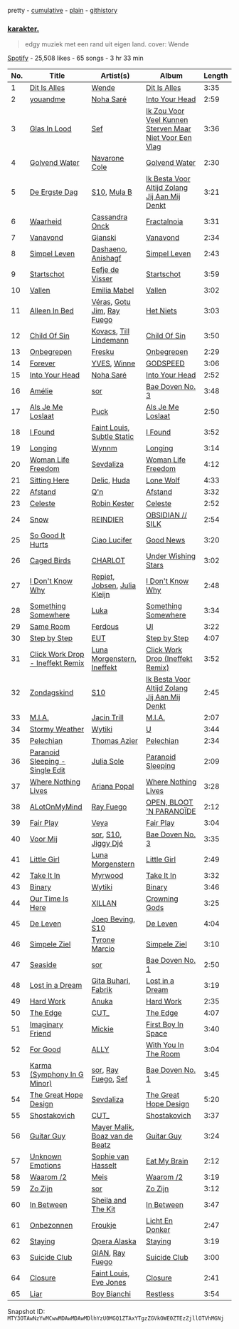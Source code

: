 pretty - [cumulative](/playlists/cumulative/37i9dQZF1DXa6nwj9J2RnE.md) - [plain](/playlists/plain/37i9dQZF1DXa6nwj9J2RnE) - [githistory](https://github.githistory.xyz/mackorone/spotify-playlist-archive/blob/main/playlists/plain/37i9dQZF1DXa6nwj9J2RnE)

### [karakter.](https://open.spotify.com/playlist/37i9dQZF1DXa6nwj9J2RnE)

> edgy muziek met een rand uit eigen land\. cover: Wende

[Spotify](https://open.spotify.com/user/spotify) - 25,508 likes - 65 songs - 3 hr 33 min

| No. | Title | Artist(s) | Album | Length |
|---|---|---|---|---|
| 1 | [Dit Is Alles](https://open.spotify.com/track/5au9uaIhhA51N27U68JXve) | [Wende](https://open.spotify.com/artist/3SCB3V2d5Loauz5tfo6Y5G) | [Dit Is Alles](https://open.spotify.com/album/2MwKnMone5os6yTkqCWxXG) | 3:35 |
| 2 | [youandme](https://open.spotify.com/track/51mffAss4N5q3VVkLR02TE) | [Noha Saré](https://open.spotify.com/artist/2r3TXsrjx7eICwgL0Bk2l7) | [Into Your Head](https://open.spotify.com/album/1YgODoJinZO2aL2Zhqtv6r) | 2:59 |
| 3 | [Glas In Lood](https://open.spotify.com/track/2jXsjXKDneBlnppUhdaaKC) | [Sef](https://open.spotify.com/artist/5VGhS6nHpXPbXGhku9RRB0) | [Ik Zou Voor Veel Kunnen Sterven Maar Niet Voor Een Vlag](https://open.spotify.com/album/27F3o3c9Li3EfhG4XSEWbS) | 3:36 |
| 4 | [Golvend Water](https://open.spotify.com/track/11WNquIczwWq8t8utMQpae) | [Navarone Cole](https://open.spotify.com/artist/1G3G1fCNjBgR3OwTmj2QHb) | [Golvend Water](https://open.spotify.com/album/3rqmnLiK024NpId3HhxkdB) | 2:30 |
| 5 | [De Ergste Dag](https://open.spotify.com/track/0xKKs27xVmFug8P9bHYyFy) | [S10](https://open.spotify.com/artist/1zT9SWCzN45r7oVhy0VYLK), [Mula B](https://open.spotify.com/artist/6zEaCvF0CqEHs7kFyBkLHi) | [Ik Besta Voor Altijd Zolang Jij Aan Mij Denkt](https://open.spotify.com/album/0g6FAxEKgMT5mZMQuEVAQ3) | 3:21 |
| 6 | [Waarheid](https://open.spotify.com/track/4RhNIEtjdzHG2tMZxdNtnp) | [Cassandra Onck](https://open.spotify.com/artist/7I8XQUz2YhHaF41tpOpwbW) | [Fractalnoia](https://open.spotify.com/album/5b5IyYzwJEOoJ6mh5PY5sq) | 3:31 |
| 7 | [Vanavond](https://open.spotify.com/track/5bNXaDNh0p6qQk1CWs9tVO) | [Gianski](https://open.spotify.com/artist/1tC6NRB6c1mVgV4xrqrOgy) | [Vanavond](https://open.spotify.com/album/5PpFQHdoDf04BYHH29Rtwy) | 2:34 |
| 8 | [Simpel Leven](https://open.spotify.com/track/09wSw0pOVBJWW7Q7nuXvAB) | [Dashaeno](https://open.spotify.com/artist/4I2aCs53IWnEvtMGuiJlSE), [Anishagf](https://open.spotify.com/artist/4jDEZRMVdx1wl08tjO4PFr) | [Simpel Leven](https://open.spotify.com/album/32Xek93X7KcaeoMN81bY24) | 2:43 |
| 9 | [Startschot](https://open.spotify.com/track/5TYnWTit6kBSCJ3AfFZtJv) | [Eefje de Visser](https://open.spotify.com/artist/33KABng8GO42ojFJVcABxQ) | [Startschot](https://open.spotify.com/album/4pyUTzR03zB3F8cVmThH4H) | 3:59 |
| 10 | [Vallen](https://open.spotify.com/track/41eqyX8AkVLck2y8WE3y5j) | [Emilia Mabel](https://open.spotify.com/artist/5ui9cV71wlarlXk0uKYWVV) | [Vallen](https://open.spotify.com/album/5yjHp3FxUjwGgb6MWQHDFW) | 3:02 |
| 11 | [Alleen In Bed](https://open.spotify.com/track/5YYGua7TW1KjqjqDO0EjqJ) | [Véras](https://open.spotify.com/artist/4xXJqw435dtoVF6WsncUcn), [Gotu Jim](https://open.spotify.com/artist/5rpTehBPpr3mo7L0ZDZhrQ), [Ray Fuego](https://open.spotify.com/artist/3UYgneqZCePK5PhrHE8E9U) | [Het Niets](https://open.spotify.com/album/5qUBj35J2gbHxtnX8lbAZL) | 3:03 |
| 12 | [Child Of Sin](https://open.spotify.com/track/3ASAvmNlhz4VYt5iUApaHc) | [Kovacs](https://open.spotify.com/artist/62peb1sKdVJQD00xYvMCKF), [Till Lindemann](https://open.spotify.com/artist/2a5G7JLmVJNjfFNg8rwLcP) | [Child Of Sin](https://open.spotify.com/album/1GUJ68BpXPPp98eAMzLT6N) | 3:50 |
| 13 | [Onbegrepen](https://open.spotify.com/track/2a2p471YjXXiCvpQtl8IHV) | [Fresku](https://open.spotify.com/artist/5m1cLmgZIfEYPLejhLFR10) | [Onbegrepen](https://open.spotify.com/album/0WNtBZDPbvqQue2UyLoTrL) | 2:29 |
| 14 | [Forever](https://open.spotify.com/track/6mWi1D3usqO9JSFTqZWUuZ) | [YVES](https://open.spotify.com/artist/4QjFiRcZUcXUppYUR29MuQ), [Winne](https://open.spotify.com/artist/5cMMheSnLhCt0YdwFkp3R9) | [GODSPEED](https://open.spotify.com/album/5PznlTVFdnmXyp34K4iJjI) | 3:06 |
| 15 | [Into Your Head](https://open.spotify.com/track/5VY9wxhKgJJula88AQVOei) | [Noha Saré](https://open.spotify.com/artist/2r3TXsrjx7eICwgL0Bk2l7) | [Into Your Head](https://open.spotify.com/album/2mhAyi89acxMmBxj8hdWj4) | 2:52 |
| 16 | [Amélie](https://open.spotify.com/track/5pzoOun3VFVoLalf1g3K51) | [sor](https://open.spotify.com/artist/267wBt3XfmW3kdOC0JCtcO) | [Bae Doven No\. 3](https://open.spotify.com/album/778dqDSQrBMxfBiGjiiLfE) | 3:48 |
| 17 | [Als Je Me Loslaat](https://open.spotify.com/track/1Tml6FZEX7iOYZAn6Qc3Wl) | [Puck](https://open.spotify.com/artist/25Z7oVgSb38ts7pl4c8O4V) | [Als Je Me Loslaat](https://open.spotify.com/album/19zvB5ueqojjM90lILpZ9M) | 2:50 |
| 18 | [I Found](https://open.spotify.com/track/7BqGd98KWC3b5GGx1wEQ2V) | [Faint Louis](https://open.spotify.com/artist/6noj0RSKEQhY8LtQBeCmfz), [Subtle Static](https://open.spotify.com/artist/5YFASQmAPmWw2eMVnU84aL) | [I Found](https://open.spotify.com/album/450H51CyucEN9AHiIrTUHp) | 3:52 |
| 19 | [Longing](https://open.spotify.com/track/2U7WtnPe5yrL8Om5Ml6P3v) | [Wynnm](https://open.spotify.com/artist/5OKbhPqXR4Xve2CSXW4T5K) | [Longing](https://open.spotify.com/album/5sqMOHMgo59ybNc2XXuoM8) | 3:14 |
| 20 | [Woman Life Freedom](https://open.spotify.com/track/4pbNBY48GTfZ16X4jJxba5) | [Sevdaliza](https://open.spotify.com/artist/5MraexJKZDrQYzS98kNwie) | [Woman Life Freedom](https://open.spotify.com/album/4GB69MswlOepsu21T0NqUF) | 4:12 |
| 21 | [Sitting Here](https://open.spotify.com/track/1l6NJ79m7VMHl1RQobwsmk) | [Delic](https://open.spotify.com/artist/2vnJ6YXTxKiWKpARdtAD99), [Huda](https://open.spotify.com/artist/0YLcSj2Krk1kNAhvXq9VQ8) | [Lone Wolf](https://open.spotify.com/album/7aZrOpAP0SwCCIdcuOiqHI) | 4:33 |
| 22 | [Afstand](https://open.spotify.com/track/45RziHZ3kb4hZvu15keuPx) | [Q'n](https://open.spotify.com/artist/6yPGLxm15IemtRMvXbnHTM) | [Afstand](https://open.spotify.com/album/6huHJqUrttdNj15htCDjp9) | 3:32 |
| 23 | [Celeste](https://open.spotify.com/track/2rD1imFpKOmcJvFAnoblTZ) | [Robin Kester](https://open.spotify.com/artist/43FIX6vzpqRHK1VXQmRlKE) | [Celeste](https://open.spotify.com/album/760ic1B3ypp3In340dQ0pC) | 2:52 |
| 24 | [Snow](https://open.spotify.com/track/1EBnTBd5Vyk9JjiABs4K9b) | [REINDIER](https://open.spotify.com/artist/7B8bcaveMV31zAvok466cK) | [OBSIDIAN // SILK](https://open.spotify.com/album/6McpJlFhksAys07iNsfQjz) | 2:54 |
| 25 | [So Good It Hurts](https://open.spotify.com/track/3rh3cFQpZzkK61kupGoY2C) | [Ciao Lucifer](https://open.spotify.com/artist/7HJjZdoBrnDMtKKrWpjJII) | [Good News](https://open.spotify.com/album/4e2ipO4RcYGGHXf0eBgAnR) | 3:20 |
| 26 | [Caged Birds](https://open.spotify.com/track/2Kb0J8N4AG9Nn6Ew5bcEXv) | [CHARLOT](https://open.spotify.com/artist/4jwyHfEELByxcUm6JEP5yC) | [Under Wishing Stars](https://open.spotify.com/album/2TbvOuz2VmxIw4B5Td6MK1) | 3:02 |
| 27 | [I Don't Know Why](https://open.spotify.com/track/0eh7RLHWRTKozBQVebazyB) | [Repiet](https://open.spotify.com/artist/5fDx43KRyr21vME3lLxmxY), [Jobsen](https://open.spotify.com/artist/1nXpJ4oZgB8PlKvQ3DFkaH), [Julia Kleijn](https://open.spotify.com/artist/6iOYJDZYumYVmzxPbyfg5W) | [I Don't Know Why](https://open.spotify.com/album/2l4DnWUZwezkK6n40YI1UY) | 2:48 |
| 28 | [Something Somewhere](https://open.spotify.com/track/7dgpgC7gj4fArlHQ5UNVny) | [Luka](https://open.spotify.com/artist/3pBGsDYnC5jRuBro2o8wvv) | [Something Somewhere](https://open.spotify.com/album/1Tq9NiZNrYWRE9j2GwQn2f) | 3:34 |
| 29 | [Same Room](https://open.spotify.com/track/50tVoG8Nxgm306HKSiwYZV) | [Ferdous](https://open.spotify.com/artist/1ihKKcrzAd68ftS7adfOtM) | [UI](https://open.spotify.com/album/27cG0rL8gIm1yQekB8ibjL) | 3:22 |
| 30 | [Step by Step](https://open.spotify.com/track/6VqudE83bSLJyorHfESAEw) | [EUT](https://open.spotify.com/artist/41doMenKZkgW8DUwH3WwV5) | [Step by Step](https://open.spotify.com/album/3H3mpuzo9kD19lsgg7MfBV) | 4:07 |
| 31 | [Click Work Drop \- Ineffekt Remix](https://open.spotify.com/track/2CAzwfDMr6Vxi7tOHa4j5X) | [Luna Morgenstern](https://open.spotify.com/artist/3Ei4Zm5sKiLabWKEd8hfRh), [Ineffekt](https://open.spotify.com/artist/4gjrK1MHgJnPCESuzMtWXg) | [Click Work Drop \(Ineffekt Remix\)](https://open.spotify.com/album/5TrmHegiihRyXcd3i8O4ah) | 3:52 |
| 32 | [Zondagskind](https://open.spotify.com/track/5hWgdvdXXvq6l9ezrFeI8F) | [S10](https://open.spotify.com/artist/1zT9SWCzN45r7oVhy0VYLK) | [Ik Besta Voor Altijd Zolang Jij Aan Mij Denkt](https://open.spotify.com/album/0g6FAxEKgMT5mZMQuEVAQ3) | 2:45 |
| 33 | [M.I.A.](https://open.spotify.com/track/2k72CgD12K29xCHQrA9ToC) | [Jacin Trill](https://open.spotify.com/artist/4hKoG9QvxsFDLIntc6tZ0g) | [M.I.A.](https://open.spotify.com/album/50E2n5rDpO1uALeezN5M2W) | 2:07 |
| 34 | [Stormy Weather](https://open.spotify.com/track/4KNEcjjLAk3cuIlYAtpODF) | [Wytiki](https://open.spotify.com/artist/0mzWYuMGJz6vrtg78cP7O4) | [U](https://open.spotify.com/album/60WgNanjZ9t0usk1svK47C) | 3:44 |
| 35 | [Pelechian](https://open.spotify.com/track/2txPrKoY55bOdb7eO0dxVz) | [Thomas Azier](https://open.spotify.com/artist/6AE7CSJUwDMnTXV4yKVLLv) | [Pelechian](https://open.spotify.com/album/4AlsQL5uhfmbH7uKQvZx4g) | 2:34 |
| 36 | [Paranoid Sleeping \- Single Edit](https://open.spotify.com/track/1asK6lxYBYVJwzavweery9) | [Julia Sole](https://open.spotify.com/artist/12XTlzUHaKvvpxuUcKcWr3) | [Paranoid Sleeping](https://open.spotify.com/album/2g9SWINLRnk2vH0cIJEkqt) | 2:09 |
| 37 | [Where Nothing Lives](https://open.spotify.com/track/6ofdXDYZi0FlGADmT8GXLM) | [Ariana Popal](https://open.spotify.com/artist/2KtR4fuIjdVu1h8slsENsD) | [Where Nothing Lives](https://open.spotify.com/album/4hftnqNfW3ZwZKoGpgehEV) | 3:28 |
| 38 | [ALotOnMyMind](https://open.spotify.com/track/0F80wAISZKUUnPSPi2N037) | [Ray Fuego](https://open.spotify.com/artist/3UYgneqZCePK5PhrHE8E9U) | [OPEN, BLOOT 'N PARANOÏDE](https://open.spotify.com/album/3A3X4wF8mPeP4rZylYawXz) | 2:12 |
| 39 | [Fair Play](https://open.spotify.com/track/0PVLMa9RI4EFDE4NXsglvM) | [Veya](https://open.spotify.com/artist/1BmOO49fZVNsNhWIW1l6nU) | [Fair Play](https://open.spotify.com/album/3j48ZkBE3HqHByil4s4xQE) | 3:04 |
| 40 | [Voor Mij](https://open.spotify.com/track/7pzkGhxM5Y99vKROli3Tpc) | [sor](https://open.spotify.com/artist/267wBt3XfmW3kdOC0JCtcO), [S10](https://open.spotify.com/artist/1zT9SWCzN45r7oVhy0VYLK), [Jiggy Djé](https://open.spotify.com/artist/2deAwJr19wfxpqJ5duZyk1) | [Bae Doven No\. 3](https://open.spotify.com/album/778dqDSQrBMxfBiGjiiLfE) | 3:35 |
| 41 | [Little Girl](https://open.spotify.com/track/78JPkgiUKtPk16rgVwzwId) | [Luna Morgenstern](https://open.spotify.com/artist/3Ei4Zm5sKiLabWKEd8hfRh) | [Little Girl](https://open.spotify.com/album/1RYifRrTMcLIrGKOxTyt6N) | 2:49 |
| 42 | [Take It In](https://open.spotify.com/track/30vIfB5gtZGGFg97dEjOEe) | [Myrwood](https://open.spotify.com/artist/1fy4Uo845NnAgRroPZk3LD) | [Take It In](https://open.spotify.com/album/5qdadtcVVOMgJIAYJKlOP4) | 3:32 |
| 43 | [Binary](https://open.spotify.com/track/3gUUMVRtNe9hxD2JzJ6J4v) | [Wytiki](https://open.spotify.com/artist/0mzWYuMGJz6vrtg78cP7O4) | [Binary](https://open.spotify.com/album/6kZmUW4IoAWfZDcTr0nXaK) | 3:46 |
| 44 | [Our Time Is Here](https://open.spotify.com/track/3sDLHJgIDP1q2IYnEQjMWq) | [XILLAN](https://open.spotify.com/artist/4NTqnS8zPIpfzdNBcqK8Ly) | [Crowning Gods](https://open.spotify.com/album/3kC8B6AG2U2xrKNJYfj7f5) | 3:25 |
| 45 | [De Leven](https://open.spotify.com/track/1RA3cTcU9xGnT5GNi6y7dO) | [Joep Beving](https://open.spotify.com/artist/2VKfXEWzhUi9siHBDTI02Y), [S10](https://open.spotify.com/artist/1zT9SWCzN45r7oVhy0VYLK) | [De Leven](https://open.spotify.com/album/2d0wssa9SabKowuZXc0gKn) | 4:04 |
| 46 | [Simpele Ziel](https://open.spotify.com/track/3cYnOvrNiOWyK9Iyx6VtxT) | [Tyrone Marcio](https://open.spotify.com/artist/5LNaytroUJTMebyCMO39AI) | [Simpele Ziel](https://open.spotify.com/album/23qubUacCRribg37QwTt1W) | 3:10 |
| 47 | [Seaside](https://open.spotify.com/track/7qNXY0nLhMoaNINklgqeWf) | [sor](https://open.spotify.com/artist/267wBt3XfmW3kdOC0JCtcO) | [Bae Doven No\. 1](https://open.spotify.com/album/6BMIKnnkgFymPqYSW9GxHH) | 2:50 |
| 48 | [Lost in a Dream](https://open.spotify.com/track/1BMKskvvqRdE6HfGcj8XbG) | [Gita Buhari](https://open.spotify.com/artist/24BUyCLuFoyt6qsfespK0D), [Fabrik](https://open.spotify.com/artist/0Tf7on9sUYYHevISgz3phb) | [Lost in a Dream](https://open.spotify.com/album/7JAvvJn4k4F9eD2czSDQUp) | 3:19 |
| 49 | [Hard Work](https://open.spotify.com/track/5erRk2eskp3Ns8pfOEtbxq) | [Anuka](https://open.spotify.com/artist/4tp1pUIwgLWIIIIOo1yPYp) | [Hard Work](https://open.spotify.com/album/5iCijpR8CvLw1ftF7M71k1) | 2:35 |
| 50 | [The Edge](https://open.spotify.com/track/6qz0vy1Vmlk0CkcIZVfDe6) | [CUT\_](https://open.spotify.com/artist/7HPVAGjCVDzP7xcNrkwgxL) | [The Edge](https://open.spotify.com/album/4xBRWqgv6LwgOO15guGN5Z) | 4:07 |
| 51 | [Imaginary Friend](https://open.spotify.com/track/7f7GnNw5gENI7Rpq45Ft5R) | [Mickie](https://open.spotify.com/artist/1fhrWRji66FUx7jES5tMJX) | [First Boy In Space](https://open.spotify.com/album/3DhyZK51vn05p2kAfjzIDF) | 3:40 |
| 52 | [For Good](https://open.spotify.com/track/2yjaGTM6j1aOW3OXmEbvsy) | [ALLY](https://open.spotify.com/artist/5j43yWfooo7jnxBQqBgDIY) | [With You In The Room](https://open.spotify.com/album/2aN4RGXYEXSAtC92ePD7JD) | 3:04 |
| 53 | [Karma \(Symphony In G Minor\)](https://open.spotify.com/track/6ekDpGPpRzBk7HZhWpNrvW) | [sor](https://open.spotify.com/artist/267wBt3XfmW3kdOC0JCtcO), [Ray Fuego](https://open.spotify.com/artist/3UYgneqZCePK5PhrHE8E9U), [Sef](https://open.spotify.com/artist/5VGhS6nHpXPbXGhku9RRB0) | [Bae Doven No\. 1](https://open.spotify.com/album/6BMIKnnkgFymPqYSW9GxHH) | 3:45 |
| 54 | [The Great Hope Design](https://open.spotify.com/track/6D2whKQXHFzQtqPa5BXwPP) | [Sevdaliza](https://open.spotify.com/artist/5MraexJKZDrQYzS98kNwie) | [The Great Hope Design](https://open.spotify.com/album/02KjMI6Z4XAJALVX9XjcEM) | 5:20 |
| 55 | [Shostakovich](https://open.spotify.com/track/347pgBmeEtrEiKrzXhmwJu) | [CUT\_](https://open.spotify.com/artist/7HPVAGjCVDzP7xcNrkwgxL) | [Shostakovich](https://open.spotify.com/album/5iQwFbzozKjzM2GMpMwJ43) | 3:37 |
| 56 | [Guitar Guy](https://open.spotify.com/track/2PN5wHMSWg8U6Ord2lfwU7) | [Mayer Malik](https://open.spotify.com/artist/0WMRcmW4gPPbnJOR6XJXmc), [Boaz van de Beatz](https://open.spotify.com/artist/7Gl7G1JK7feTWHy1YJExfw) | [Guitar Guy](https://open.spotify.com/album/1dW4MSpzSFrVPUQZ46WT6T) | 3:24 |
| 57 | [Unknown Emotions](https://open.spotify.com/track/0txBNrcVUh5KwUDntM4Jb3) | [Sophie van Hasselt](https://open.spotify.com/artist/3r68N4ZRD3j8AfGrGvhMVm) | [Eat My Brain](https://open.spotify.com/album/6nnhnOsILg9HXlSKUK5RSG) | 2:12 |
| 58 | [Waarom /2](https://open.spotify.com/track/1BjpwQcgj54IukIeD9eMEs) | [Meis](https://open.spotify.com/artist/5F2t3lvOUglnG8ZqUUWDKW) | [Waarom /2](https://open.spotify.com/album/2BIesNOHRfDIy0moaQc3gD) | 3:19 |
| 59 | [Zo Zijn](https://open.spotify.com/track/1q30hUyUUZyjytlKTJz4cI) | [sor](https://open.spotify.com/artist/267wBt3XfmW3kdOC0JCtcO) | [Zo Zijn](https://open.spotify.com/album/2AaXaMEDHo0ZJbvsoTmynp) | 3:12 |
| 60 | [In Between](https://open.spotify.com/track/4eckDYgci1yENJ2uQHce4k) | [Sheila and The Kit](https://open.spotify.com/artist/3EYBjavx2VfeoBhQjwMz74) | [In Between](https://open.spotify.com/album/7qB5fb3CM75F2SEtVNriYT) | 3:47 |
| 61 | [Onbezonnen](https://open.spotify.com/track/4dxWDDEkFq9VqsAcIM0IpT) | [Froukje](https://open.spotify.com/artist/0uBVyPbLZRDNEBiA4fZUlp) | [Licht En Donker](https://open.spotify.com/album/0YwrM4igfHYVfNLiIHfiLG) | 2:47 |
| 62 | [Staying](https://open.spotify.com/track/4CKdLLyc4cu5oKFuflIX6b) | [Opera Alaska](https://open.spotify.com/artist/26FEbVE7yfOSAEymfCkiPx) | [Staying](https://open.spotify.com/album/4bgpK9yRrpcB2NGO7CDRav) | 3:19 |
| 63 | [Suicide Club](https://open.spotify.com/track/0pnED1pCTIMwyyeAEoux2g) | [GIAN](https://open.spotify.com/artist/5T9IzVTXZRCWuaEZzInXP3), [Ray Fuego](https://open.spotify.com/artist/3UYgneqZCePK5PhrHE8E9U) | [Suicide Club](https://open.spotify.com/album/1NiAQnXZVBbldqwJDv5GAe) | 3:00 |
| 64 | [Closure](https://open.spotify.com/track/2FWpnZjDPW23wSRefDcVn9) | [Faint Louis](https://open.spotify.com/artist/6noj0RSKEQhY8LtQBeCmfz), [Eve Jones](https://open.spotify.com/artist/0HtGEZuGr7pnIgySImmPh2) | [Closure](https://open.spotify.com/album/5eRC43W4zUuunLZ4D3xZ2L) | 2:41 |
| 65 | [Liar](https://open.spotify.com/track/2WKrthH378MYrxvYvAAsAE) | [Boy Bianchi](https://open.spotify.com/artist/2IZEwFhlEXMsBCyC4FbtC6) | [Restless](https://open.spotify.com/album/6afbrLW0YiZ3aQPygjqZBz) | 3:54 |

Snapshot ID: `MTY3OTAwNzYwMCwwMDAwMDAwMDlhYzU0MGQ1ZTAxYTgzZGVkOWE0ZTEzZjllOTVhMGNj`
